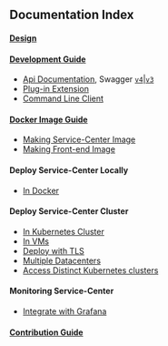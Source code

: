 ## Documentation Index

#### [Design](/docs/design.md)

#### [Development Guide](/docs/dev-guide.md) 

- [Api Documentation](https://rawcdn.githack.com/ServiceComb/service-center/master/docs/api-docs.html),
Swagger [`v4`](/server/core/swagger/v4.yaml)|[`v3`](/server/core/swagger/v3.yaml)
- [Plug-in Extension](/docs/plugin.md)
- [Command Line Client](/scctl/README.md)

#### [Docker Image Guide](/scripts/docker) 

- [Making Service-Center Image](/scripts/docker/build-image)
- [Making Front-end Image](/scripts/docker/build-frontend-image)

#### Deploy Service-Center Locally

- [In Docker](/examples/infrastructures/docker)

#### Deploy Service-Center Cluster

- [In Kubernetes Cluster](/examples/infrastructures/k8s)
- [In VMs](/docs/sc-cluster.md)
- [Deploy with TLS](/docs/security-tls.md)
- [Multiple Datacenters](/docs/multidcs.md)
- [Access Distinct Kubernetes clusters](/docs/aggregate.md)

#### Monitoring Service-Center

- [Integrate with Grafana](/docs/integration-grafana.md)

#### [Contribution Guide](/docs/contribution.md) 